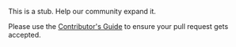 This is a stub. Help our community expand it.

Please use the [Contributor's Guide](https://github.com/coinalpha/hummingbot/blob/master/CONTRIBUTING.md) to ensure your pull request gets accepted.
